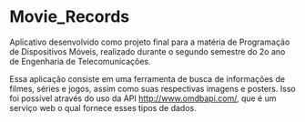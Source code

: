 # Movie_Records

Aplicativo desenvolvido como projeto final para a matéria de Programação de Dispositivos Móveis, realizado durante o segundo semestre do 2o ano de Engenharia de Telecomunicações.

Essa aplicação consiste em uma ferramenta de busca de informações de filmes, séries e jogos, assim como suas respectivas imagens e posters. Isso foi possível através do uso da API http://www.omdbapi.com/, que é um serviço web o qual fornece esses tipos de dados.

